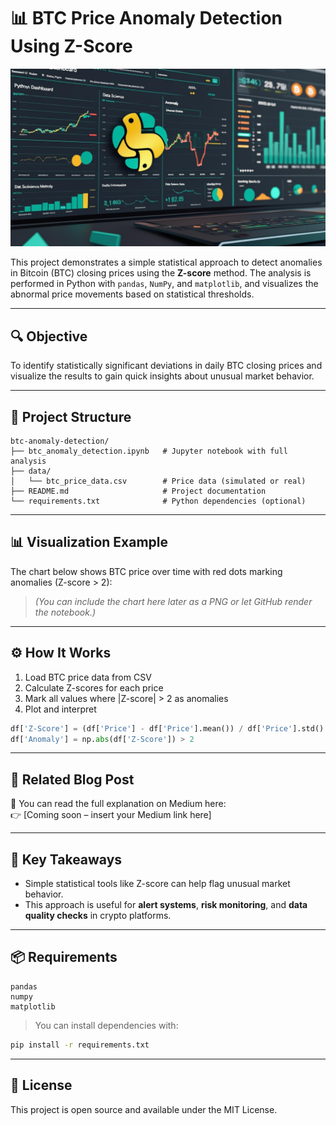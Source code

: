# 📊 BTC Price Anomaly Detection Using Z-Score

![Anomaly Detection Chart](./btc_anomaly_chart.jpg)

This project demonstrates a simple statistical approach to detect anomalies in Bitcoin (BTC) closing prices using the **Z-score** method. The analysis is performed in Python with `pandas`, `NumPy`, and `matplotlib`, and visualizes the abnormal price movements based on statistical thresholds.

---

## 🔍 Objective

To identify statistically significant deviations in daily BTC closing prices and visualize the results to gain quick insights about unusual market behavior.

---

## 📁 Project Structure

```
btc-anomaly-detection/
├── btc_anomaly_detection.ipynb   # Jupyter notebook with full analysis
├── data/
│   └── btc_price_data.csv        # Price data (simulated or real)
├── README.md                     # Project documentation
└── requirements.txt              # Python dependencies (optional)
```

---

## 📊 Visualization Example

The chart below shows BTC price over time with red dots marking anomalies (Z-score > 2):

> _(You can include the chart here later as a PNG or let GitHub render the notebook.)_

---

## ⚙️ How It Works

1. Load BTC price data from CSV
2. Calculate Z-scores for each price
3. Mark all values where |Z-score| > 2 as anomalies
4. Plot and interpret

```python
df['Z-Score'] = (df['Price'] - df['Price'].mean()) / df['Price'].std()
df['Anomaly'] = np.abs(df['Z-Score']) > 2
```

---

## 📖 Related Blog Post

📎 You can read the full explanation on Medium here:  
👉 [Coming soon – insert your Medium link here]

---

## 🧠 Key Takeaways

- Simple statistical tools like Z-score can help flag unusual market behavior.
- This approach is useful for **alert systems**, **risk monitoring**, and **data quality checks** in crypto platforms.

---

## 📦 Requirements

```text
pandas
numpy
matplotlib
```

> You can install dependencies with:
```bash
pip install -r requirements.txt
```

---

## 📝 License

This project is open source and available under the MIT License.